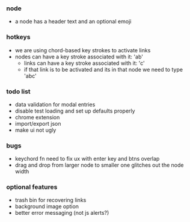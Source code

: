 ### node

- a node has a header text and an optional emoji

### hotkeys

- we are using chord-based key strokes to activate links
- nodes can have a key stroke associated with it: 'ab'
  - links can have a key stroke associated with it: 'c'
  - if that link is to be activated and its in that node we need to type 'abc'

### todo list

- data validation for modal entries
- disable test loading and set up defaults properly
- chrome extension
- import/export json
- make ui not ugly

### bugs

- keychord fn need to fix ux with enter key and btns overlap
- drag and drop from larger node to smaller one glitches out the node width

### optional features

- trash bin for recovering links
- background image option
- better error messaging (not js alerts?)
